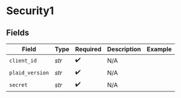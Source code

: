# Security1


## Fields

| Field              | Type               | Required           | Description        | Example            |
| ------------------ | ------------------ | ------------------ | ------------------ | ------------------ |
| `client_id`        | *str*              | :heavy_check_mark: | N/A                |                    |
| `plaid_version`    | *str*              | :heavy_check_mark: | N/A                |                    |
| `secret`           | *str*              | :heavy_check_mark: | N/A                |                    |